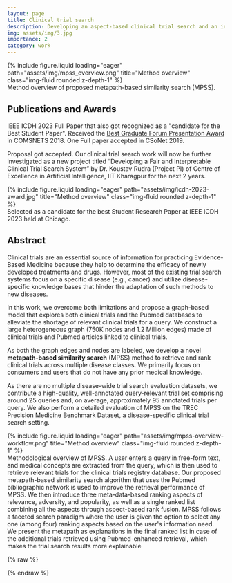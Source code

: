 ```yaml
---
layout: page
title: Clinical trial search
description: Developing an aspect-based clinical trial search and an interpretable system using the Pubmed citation network
img: assets/img/3.jpg
importance: 2
category: work
---
```


<div class="row">
    <div class="col-sm mt-3 mt-md-0">
        {% include figure.liquid loading="eager" path="assets/img/mpss_overview.png" title="Method overview" class="img-fluid rounded z-depth-1" %}
    </div>
</div>
<div class="caption">
    Method overview of proposed metapath-based similarity search (MPSS).
</div>

## Publications and Awards

IEEE ICDH 2023 Full Paper that also got recognized as a "candidate for the Best Student Paper". Received the [Best Graduate Forum Presentation Award](https://www.comsnets.org/archive/2018/awards.html) in COMSNETS 2018. One Full paper accepted in CSoNet 2019.

Proposal got accepted. Our clinical trial search work will now be further investigated as a new project titled “Developing a Fair and Interpretable Clinical Trial Search System” by Dr. Koustav Rudra (Project PI) of Centre of Excellence in Artificial Intelligence, IIT Kharagpur for the next 2 years.

<div class="row">
    <div class="col-sm mt-3 mt-md-0">
        {% include figure.liquid loading="eager" path="assets/img/icdh-2023-award.jpg" title="Method overview" class="img-fluid rounded z-depth-1" %}
    </div>
</div>
<div class="caption">
    Selected as a candidate for the best Student Research Paper at IEEE ICDH 2023 held at Chicago.
</div>



## Abstract
Clinical trials are an essential source of information for practicing Evidence-Based Medicine because they help to determine the efficacy of newly developed treatments and drugs. However, most of the existing trial search systems focus on a specific disease (e.g., cancer) and utilize disease-specific knowledge bases that hinder the adaptation of such methods to new diseases. 

In this work, we overcome both limitations and propose a graph-based model that explores both clinical trials and the Pubmed databases to alleviate the shortage of relevant clinical trials for a query. We construct a large heterogeneous graph (750K nodes and 1.2 Million edges) made of clinical trials and Pubmed articles linked to clinical trials.

As both the graph edges and nodes are labeled, we develop a novel __metapath-based similarity search__ (MPSS) method to retrieve and rank clinical trials across multiple disease classes. We primarily focus on consumers and users that do not have any prior medical knowledge. 

As there are no multiple disease-wide trial search evaluation datasets, we contribute a high-quality, well-annotated query-relevant trial set comprising around 25 queries and, on average, approximately 95 annotated trials per query. We also perform a detailed evaluation of MPSS on the TREC Precision Medicine Benchmark Dataset, a disease-specific clinical trial search setting.

<div class="row">
    <div class="col-sm mt-3 mt-md-0">
        {% include figure.liquid loading="eager" path="assets/img/mpss-overview-workflow.png" title="Method overview" class="img-fluid rounded z-depth-1" %}
    </div>
</div>
<div class="caption">
    Methodological overview of MPSS. A user enters a query in free-form text, and medical concepts are extracted from the query, which is then used to retrieve relevant trials for the clinical trials registry database. Our proposed metapath-based similarity search algorithm that uses the Pubmed bibliographic network is used to improve the retrieval performance of MPSS. We then introduce three meta-data-based ranking aspects of relevance, adversity, and popularity, as well as a single ranked list combining all the aspects through aspect-based rank fusion. MPSS follows a faceted search paradigm where the user is given the option to select any one (among four) ranking aspects based on the user's information need. We present the metapath as explanations in the final ranked list in case of the additional trials retrieved using Pubmed-enhanced retrieval, which makes the trial search results more explainable
</div>

{% raw %}

{% endraw %}
